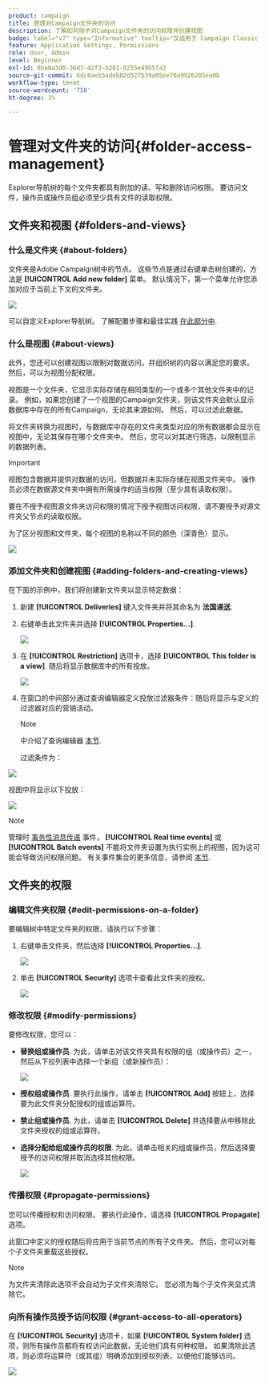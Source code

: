 ```yaml
---
product: campaign
title: 管理对Campaign文件夹的访问
description: 了解如何授予对Campaign文件夹的访问权限并创建视图
badge: label="v7" type="Informative" tooltip="仅适用于 Campaign Classic v7"
feature: Application Settings, Permissions
role: User, Admin
level: Beginner
exl-id: 0ba8a3d0-36d7-42f3-b281-0255e49b5fa3
source-git-commit: 6dc6aeb5adeb82d527b39a05ee70a9926205ea0b
workflow-type: tm+mt
source-wordcount: '758'
ht-degree: 1%

---
```


# 管理对文件夹的访问{#folder-access-management}



Explorer导航树的每个文件夹都具有附加的读、写和删除访问权限。 要访问文件，操作员或操作员组必须至少具有文件的读取权限。

## 文件夹和视图 {#folders-and-views}

### 什么是文件夹 {#about-folders}

文件夹是Adobe Campaign树中的节点。 这些节点是通过右键单击树创建的，方法是 **[!UICONTROL Add new folder]** 菜单。 默认情况下，第一个菜单允许您添加对应于当前上下文的文件夹。

![](assets/s_ncs_user_add_folder_in_tree.png)

可以自定义Explorer导航树。 了解配置步骤和最佳实践 [在此部分中](adobe-campaign-workspace.md).

### 什么是视图 {#about-views}

此外，您还可以创建视图以限制对数据访问，并组织树的内容以满足您的要求。 然后，可以为视图分配权限。

视图是一个文件夹，它显示实际存储在相同类型的一个或多个其他文件夹中的记录。 例如，如果您创建了一个视图的Campaign文件夹，则该文件夹会默认显示数据库中存在的所有Campaign，无论其来源如何。 然后，可以过滤此数据。

将文件夹转换为视图时，与数据库中存在的文件夹类型对应的所有数据都会显示在视图中，无论其保存在哪个文件夹中。 然后，您可以对其进行筛选，以限制显示的数据列表。

>[!IMPORTANT]
>
>视图包含数据并提供对数据的访问，但数据并未实际存储在视图文件夹中。 操作员必须在数据源文件夹中拥有所需操作的适当权限（至少具有读取权限）。
>
>要在不授予视图源文件夹访问权限的情况下授予视图访问权限，请不要授予对源文件夹父节点的读取权限。

为了区分视图和文件夹，每个视图的名称以不同的颜色（深青色）显示。

![](assets/s_ncs_user_view_name_color.png)

### 添加文件夹和创建视图 {#adding-folders-and-creating-views}

在下面的示例中，我们将创建新文件夹以显示特定数据：

1. 新建 **[!UICONTROL Deliveries]** 键入文件夹并将其命名为 **法国递送**.
1. 右键单击此文件夹并选择 **[!UICONTROL Properties...]**.

   ![](assets/s_ncs_user_add_folder_exple.png)

1. 在 **[!UICONTROL Restriction]** 选项卡，选择 **[!UICONTROL This folder is a view]**. 随后将显示数据库中的所有投放。

   ![](assets/s_ncs_user_add_folder_exple01.png)

1. 在窗口的中间部分通过查询编辑器定义投放过滤器条件：随后将显示与定义的过滤器对应的营销活动。

   >[!NOTE]
   >
   >中介绍了查询编辑器 [本节](../../platform/using/about-queries-in-campaign.md).

   过滤条件为：

![](assets/s_ncs_user_add_folder_exple00.png)

视图中将显示以下投放：

![](assets/s_ncs_user_add_folder_exple02.png)

>[!NOTE]
>
>管理时 [事务性消息传递](../../message-center/using/about-transactional-messaging.md) 事件， **[!UICONTROL Real time events]** 或 **[!UICONTROL Batch events]** 不能将文件夹设置为执行实例上的视图，因为这可能会导致访问权限问题。 有关事件集合的更多信息，请参阅 [本节](../../message-center/using/about-event-processing.md#event-collection).

## 文件夹的权限

### 编辑文件夹权限 {#edit-permissions-on-a-folder}

要编辑树中特定文件夹的权限，请执行以下步骤：

1. 右键单击文件夹，然后选择 **[!UICONTROL Properties...]**.

   ![](assets/s_ncs_user_folder_properties.png)

1. 单击 **[!UICONTROL Security]** 选项卡查看此文件夹的授权。

   ![](assets/s_ncs_user_folder_properties_security.png)

### 修改权限 {#modify-permissions}

要修改权限，您可以：

* **替换组或操作员**. 为此，请单击对该文件夹具有权限的组（或操作员）之一，然后从下拉列表中选择一个新组（或新操作员）：

  ![](assets/s_ncs_user_folder_properties_security02.png)

* **授权组或操作员**. 要执行此操作，请单击 **[!UICONTROL Add]** 按钮上，选择要为此文件夹分配授权的组或运算符。
* **禁止组或操作员**. 为此，请单击 **[!UICONTROL Delete]** 并选择要从中移除此文件夹授权的组或运算符。
* **选择分配给组或操作员的权限**. 为此，请单击相关的组或操作员，然后选择要授予的访问权限并取消选择其他权限。

  ![](assets/s_ncs_user_folder_properties_security03.png)

### 传播权限 {#propagate-permissions}

您可以传播授权和访问权限。 要执行此操作，请选择 **[!UICONTROL Propagate]** 选项。

此窗口中定义的授权随后将应用于当前节点的所有子文件夹。 然后，您可以对每个子文件夹重载这些授权。

>[!NOTE]
>
>为文件夹清除此选项不会自动为子文件夹清除它。 您必须为每个子文件夹显式清除它。

### 向所有操作员授予访问权限 {#grant-access-to-all-operators}

在 **[!UICONTROL Security]** 选项卡，如果 **[!UICONTROL System folder]** 选项，则所有操作员都将有权访问此数据，无论他们具有何种权限。 如果清除此选项，则必须将运算符（或其组）明确添加到授权列表，以便他们能够访问。

![](assets/s_ncs_user_folder_properties_security03b.png)
